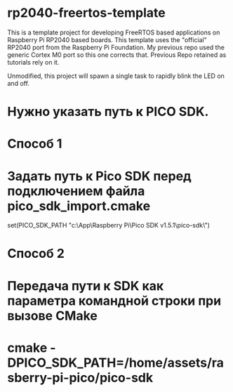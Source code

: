 # rp2040-freertos-template

This is a template project for developing FreeRTOS based applications on Raspberry Pi RP2040 based boards. This template uses the "official" RP2040 port from the Raspberry Pi Foundation. My previous repo used the generic Cortex M0 port so this one corrects that. Previous Repo retained as tutorials rely on it.

Unmodified, this project will spawn a single task to rapidly blink the LED on and off.


# Нужно указать путь к PICO SDK.

# Способ 1

# Задать путь к Pico SDK перед подключением файла pico_sdk_import.cmake

set(PICO_SDK_PATH "c:\\App\\Raspberry Pi\\Pico SDK v1.5.1\\pico-sdk\\")

# Способ 2

# Передача пути к SDK как параметра командной строки при вызове CMake

# cmake -DPICO_SDK_PATH=/home/assets/rasberry-pi-pico/pico-sdk
